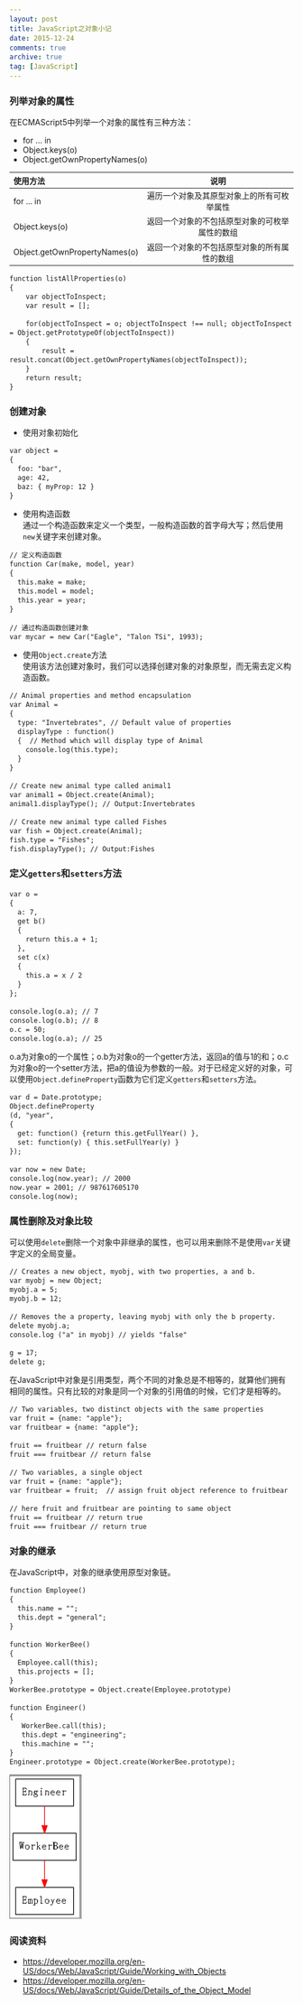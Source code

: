 ```yaml
---
layout: post
title: JavaScript之对象小记
date: 2015-12-24
comments: true
archive: true
tag: [JavaScript]
---
```


### 列举对象的属性
在ECMAScript5中列举一个对象的属性有三种方法：

- for ... in
- Object.keys(o)
- Object.getOwnPropertyNames(o)


|  使用方法| 说明     |
| :-----------  | :----------:  |
|  for ... in  | 遍历一个对象及其原型对象上的所有可枚举属性 |
|Object.keys(o) | 返回一个对象的不包括原型对象的可枚举属性的数组|
|Object.getOwnPropertyNames(o)|返回一个对象的不包括原型对象的所有属性的数组|

```
function listAllProperties(o)
{
	var objectToInspect;
	var result = [];

	for(objectToInspect = o; objectToInspect !== null; objectToInspect = Object.getPrototypeOf(objectToInspect))
	{
		result = result.concat(Object.getOwnPropertyNames(objectToInspect));
	}
	return result;
}
```

### 创建对象
- 使用对象初始化<br/>

```
var object =
{
  foo: "bar",
  age: 42,
  baz: { myProp: 12 }
}
```

- 使用构造函数<br/>
通过一个构造函数来定义一个类型，一般构造函数的首字母大写；然后使用```new```关键字来创建对象。

```
// 定义构造函数
function Car(make, model, year)
{
  this.make = make;
  this.model = model;
  this.year = year;
}

// 通过构造函数创建对象
var mycar = new Car("Eagle", "Talon TSi", 1993);
```

- 使用```Object.create```方法<br/>
使用该方法创建对象时，我们可以选择创建对象的对象原型，而无需去定义构造函数。

```
// Animal properties and method encapsulation
var Animal =
{
  type: "Invertebrates", // Default value of properties
  displayType : function()
  {  // Method which will display type of Animal
    console.log(this.type);
  }
}

// Create new animal type called animal1
var animal1 = Object.create(Animal);
animal1.displayType(); // Output:Invertebrates

// Create new animal type called Fishes
var fish = Object.create(Animal);
fish.type = "Fishes";
fish.displayType(); // Output:Fishes
```

### 定义```getters```和```setters```方法<br/>

```
var o =
{
  a: 7,
  get b()
  {
    return this.a + 1;
  },
  set c(x)
  {
    this.a = x / 2
  }
};

console.log(o.a); // 7
console.log(o.b); // 8
o.c = 50;
console.log(o.a); // 25
```

o.a为对象o的一个属性；o.b为对象o的一个getter方法，返回a的值与1的和；o.c为对象o的一个setter方法，把a的值设为参数的一般。对于已经定义好的对象，可以使用```Object.defineProperty```函数为它们定义```getters```和```setters```方法。

```
var d = Date.prototype;
Object.defineProperty
(d, "year",
{
  get: function() {return this.getFullYear() },
  set: function(y) { this.setFullYear(y) }
});

var now = new Date;
console.log(now.year); // 2000
now.year = 2001; // 987617605170
console.log(now);
```

### 属性删除及对象比较
可以使用```delete```删除一个对象中非继承的属性，也可以用来删除不是使用```var```关键字定义的全局变量。

```
// Creates a new object, myobj, with two properties, a and b.
var myobj = new Object;
myobj.a = 5;
myobj.b = 12;

// Removes the a property, leaving myobj with only the b property.
delete myobj.a;
console.log ("a" in myobj) // yields "false"

g = 17;
delete g;
```

在JavaScript中对象是引用类型，两个不同的对象总是不相等的，就算他们拥有相同的属性。只有比较的对象是同一个对象的引用值的时候，它们才是相等的。

```
// Two variables, two distinct objects with the same properties
var fruit = {name: "apple"};
var fruitbear = {name: "apple"};

fruit == fruitbear // return false
fruit === fruitbear // return false

// Two variables, a single object
var fruit = {name: "apple"};
var fruitbear = fruit;  // assign fruit object reference to fruitbear

// here fruit and fruitbear are pointing to same object
fruit == fruitbear // return true
fruit === fruitbear // return true
```

### 对象的继承
在JavaScript中，对象的继承使用原型对象链。

```
function Employee()
{
  this.name = "";
  this.dept = "general";
}

function WorkerBee()
{
  Employee.call(this);
  this.projects = [];
}
WorkerBee.prototype = Object.create(Employee.prototype)

function Engineer()
{
   WorkerBee.call(this);
   this.dept = "engineering";
   this.machine = "";
}
Engineer.prototype = Object.create(WorkerBee.prototype);
```

![对象的继承关系](/assets/images/JavaScript/object/object-inherit.png)













### 阅读资料
- https://developer.mozilla.org/en-US/docs/Web/JavaScript/Guide/Working_with_Objects
- https://developer.mozilla.org/en-US/docs/Web/JavaScript/Guide/Details_of_the_Object_Model

